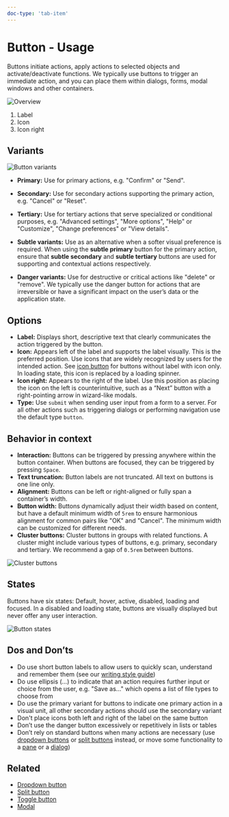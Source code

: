 ```yaml
---
doc-type: 'tab-item'
---
```

# Button - Usage

Buttons initiate actions, apply actions to selected objects and activate/deactivate functions. We typically use buttons to trigger an immediate action, and you can place them within dialogs, forms, modal windows and other containers.

![Overview](https://www.figma.com/design/wEptRgAezDU1z80Cn3eZ0o/iX-Documentation-illustrations?node-id=5771-4670&t=rJDt18BP7skzAPnM-4) 

1. Label
2. Icon
3. Icon right

## Variants

![Button variants](https://www.figma.com/design/wEptRgAezDU1z80Cn3eZ0o/iX-Documentation-illustrations?node-id=5771-6179&t=yk9Vv3HSXaEzBbQk-4)

- **Primary:** Use for primary actions, e.g. "Confirm" or "Send".
- **Secondary:** Use for secondary actions supporting the primary action, e.g. "Cancel" or "Reset".
- **Tertiary:** Use for tertiary actions that serve specialized or conditional purposes, e.g. "Advanced settings", "More options", "Help" or "Customize", "Change preferences" or "View details".

- **Subtle variants:** Use as an alternative when a softer visual preference is required. When using the **subtle primary** button for the primary action, ensure that **subtle secondary** and **subtle tertiary** buttons are used for supporting and contextual actions respectively.

- **Danger variants:** Use for destructive or critical actions like "delete" or "remove". We typically use the danger button for actions that are irreversible or have a significant impact on the user’s data or the application state.

## Options

- **Label:** Displays short, descriptive text that clearly communicates the action triggered by the button.
- **Icon:** Appears left of the label and supports the label visually. This is the preferred position. Use icons that are widely recognized by users for the intended action. See [icon button](../icon-button/index.mdx) for buttons without label with icon only. In loading state, this icon is replaced by a loading spinner.
- **Icon right:** Appears to the right of the label. Use this position as placing the icon on the left is counterintuitive, such as a “Next” button with a right-pointing arrow in wizard-like modals.
- **Type:** Use `submit` when sending user input from a form to a server. For all other actions such as triggering dialogs or performing navigation use the default type `button`.

## Behavior in context

- **Interaction:** Buttons can be triggered by pressing anywhere within the button container. When buttons are focused, they can be triggered by pressing `Space`.
- **Text truncation:** Button labels are not truncated. All text on buttons is one line only. 
- **Alignment:** Buttons can be left or right-aligned or fully span a container’s width.
- **Button width:** Buttons dynamically adjust their width based on content, but have a default minimum width of `5rem` to ensure harmonious alignment for common pairs like "OK" and "Cancel". The minimum width can be customized for different needs.
- **Cluster buttons:** Cluster buttons in groups with related functions. A cluster might include various types of buttons, e.g. primary, secondary and tertiary. We recommend a gap of `0.5rem` between buttons.

![Cluster buttons](https://www.figma.com/design/wEptRgAezDU1z80Cn3eZ0o/iX-Documentation-illustrations?node-id=5773-6487&t=yk9Vv3HSXaEzBbQk-4)

## States

Buttons have six states: Default, hover, active, disabled, loading and focused. In a disabled and loading state, buttons are visually displayed but never offer any user interaction.

![Button states](https://www.figma.com/design/wEptRgAezDU1z80Cn3eZ0o/iX-Documentation-illustrations?node-id=5878-6015&t=yk9Vv3HSXaEzBbQk-4)

## Dos and Don’ts

- Do use short button labels to allow users to quickly scan, understand and remember them (see our [writing style guide](../../guidelines/language/dialogs-and-buttons.md))
- Do use ellipsis (…) to indicate that an action requires further input or choice from the user, e.g. "Save as…" which opens a list of file types to choose from
- Do use the primary variant for buttons to indicate one primary action in a visual unit, all other secondary actions should use the secondary variant
- Don't place icons both left and right of the label on the same button
- Don’t use the danger button excessively or repetitively in lists or tables
- Don’t rely on standard buttons when many actions are necessary (use [dropdown buttons](../dropdown-button/index.mdx) or [split buttons](../split-button/index.mdx) instead, or move some functionality to a [pane](../panes/index.mdx) or a [dialog](../modal/index.mdx))

## Related

- [Dropdown button](../dropdown-button/index.mdx)
- [Split button](../split-button/index.mdx)
- [Toggle button](../toggle-button/index.mdx)
- [Modal](../modal/index.mdx)
